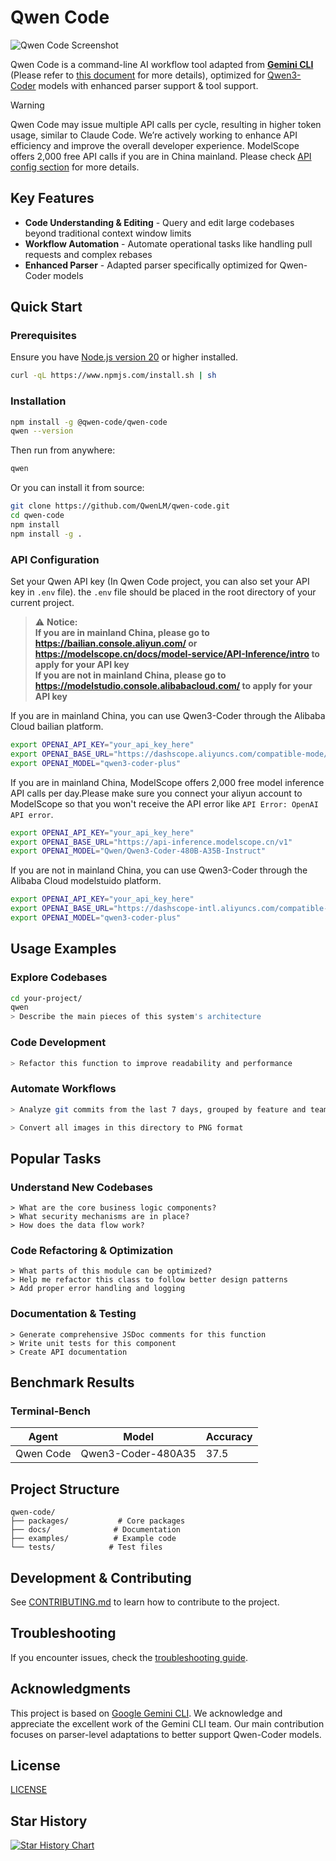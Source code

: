 # Qwen Code

![Qwen Code Screenshot](./docs/assets/qwen-screenshot.png)

Qwen Code is a command-line AI workflow tool adapted from [**Gemini CLI**](https://github.com/google-gemini/gemini-cli) (Please refer to [this document](./README.gemini.md) for more details), optimized for [Qwen3-Coder](https://github.com/QwenLM/Qwen3-Coder) models with enhanced parser support & tool support.

> [!WARNING]
> Qwen Code may issue multiple API calls per cycle, resulting in higher token usage, similar to Claude Code. We’re actively working to enhance API efficiency and improve the overall developer experience. ModelScope offers 2,000 free API calls if you are in China mainland. Please check [API config section](#api-configuration) for more details.

## Key Features

- **Code Understanding & Editing** - Query and edit large codebases beyond traditional context window limits
- **Workflow Automation** - Automate operational tasks like handling pull requests and complex rebases
- **Enhanced Parser** - Adapted parser specifically optimized for Qwen-Coder models

## Quick Start

### Prerequisites

Ensure you have [Node.js version 20](https://nodejs.org/en/download) or higher installed.

```bash
curl -qL https://www.npmjs.com/install.sh | sh
```

### Installation

```bash
npm install -g @qwen-code/qwen-code
qwen --version
```

Then run from anywhere:

```bash
qwen
```

Or you can install it from source:

```bash
git clone https://github.com/QwenLM/qwen-code.git
cd qwen-code
npm install
npm install -g .
```

### API Configuration

Set your Qwen API key (In Qwen Code project, you can also set your API key in `.env` file). the `.env` file should be placed in the root directory of your current project.

> ⚠️ **Notice:** <br>
> **If you are in mainland China, please go to https://bailian.console.aliyun.com/ or https://modelscope.cn/docs/model-service/API-Inference/intro to apply for your API key** <br>
> **If you are not in mainland China, please go to https://modelstudio.console.alibabacloud.com/ to apply for your API key**

If you are in mainland China, you can use Qwen3-Coder through the Alibaba Cloud bailian platform.

```bash
export OPENAI_API_KEY="your_api_key_here"
export OPENAI_BASE_URL="https://dashscope.aliyuncs.com/compatible-mode/v1"
export OPENAI_MODEL="qwen3-coder-plus"
```

If you are in mainland China, ModelScope offers 2,000 free model inference API calls per day.Please make sure you connect your aliyun account to ModelScope so that you won't receive the API error like `API Error: OpenAI API error`.

```bash
export OPENAI_API_KEY="your_api_key_here"
export OPENAI_BASE_URL="https://api-inference.modelscope.cn/v1"
export OPENAI_MODEL="Qwen/Qwen3-Coder-480B-A35B-Instruct"
```

If you are not in mainland China, you can use Qwen3-Coder through the Alibaba Cloud modelstuido platform.

```bash
export OPENAI_API_KEY="your_api_key_here"
export OPENAI_BASE_URL="https://dashscope-intl.aliyuncs.com/compatible-mode/v1"
export OPENAI_MODEL="qwen3-coder-plus"
```

## Usage Examples

### Explore Codebases

```sh
cd your-project/
qwen
> Describe the main pieces of this system's architecture
```

### Code Development

```sh
> Refactor this function to improve readability and performance
```

### Automate Workflows

```sh
> Analyze git commits from the last 7 days, grouped by feature and team member
```

```sh
> Convert all images in this directory to PNG format
```

## Popular Tasks

### Understand New Codebases

```text
> What are the core business logic components?
> What security mechanisms are in place?
> How does the data flow work?
```

### Code Refactoring & Optimization

```text
> What parts of this module can be optimized?
> Help me refactor this class to follow better design patterns
> Add proper error handling and logging
```

### Documentation & Testing

```text
> Generate comprehensive JSDoc comments for this function
> Write unit tests for this component
> Create API documentation
```

## Benchmark Results

### Terminal-Bench

| Agent     | Model              | Accuracy |
| --------- | ------------------ | -------- |
| Qwen Code | Qwen3-Coder-480A35 | 37.5     |

## Project Structure

```
qwen-code/
├── packages/           # Core packages
├── docs/              # Documentation
├── examples/          # Example code
└── tests/            # Test files
```

## Development & Contributing

See [CONTRIBUTING.md](./CONTRIBUTING.md) to learn how to contribute to the project.

## Troubleshooting

If you encounter issues, check the [troubleshooting guide](docs/troubleshooting.md).

## Acknowledgments

This project is based on [Google Gemini CLI](https://github.com/google-gemini/gemini-cli). We acknowledge and appreciate the excellent work of the Gemini CLI team. Our main contribution focuses on parser-level adaptations to better support Qwen-Coder models.

## License

[LICENSE](./LICENSE)

## Star History

[![Star History Chart](https://api.star-history.com/svg?repos=QwenLM/qwen-code&type=Date)](https://www.star-history.com/#QwenLM/qwen-code&Date)
